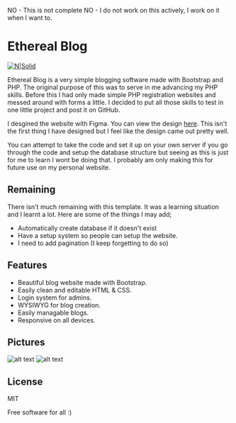 NO - This is not complete
NO - I do not work on this actively, I work on it when I want to.

# Ethereal Blog
[![N|Solid](https://www.php.net/images/logos/php-power-white.png)](https://www.php.net/)

Ethereal Blog is a very simple blogging software made with Bootstrap and PHP. The original purpose of this was to serve in me advancing my PHP skills. Before this I had only made simple PHP registration websites and messed around with forms a little. I decided to put all those skills to test in one little project and post it on GitHub.

I desgined the website with Figma. You can view the design [here](https://www.figma.com/file/0mmnabuHTi1zcAAykfN9yi/Untitled?node-id=0%3A1). This isn't the first thing I have designed but I feel like the design came out pretty well.

You can attempt to take the code and set it up on your own server if you go through the code and setup the database structure but seeing as this is just for me to learn I wont be doing that. I probably am only making this for future use on my personal website.

## Remaining

There isn't much remaining with this template. It was a learning situation and I learnt a lot. Here are some of the things I may add;
 - Automatically create database if it doesn't exist
 - Have a setup system so people can setup the website.
 - I need to add pagination (I keep forgetting to do so)

## Features

- Beautiful blog website made with Bootstrap.
- Easily clean and editable HTML & CSS.
- Login system for admins.
- WYSIWYG for blog creation.
- Easily managable blogs.
- Responsive on all devices.

## Pictures
![alt text](https://i.imgur.com/LCHzW4L.png)
![alt text](https://i.imgur.com/6sdx9wM.png)

## License

MIT

Free software for all :)
